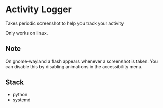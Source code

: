 # Activity Logger

Takes periodic screenshot to help you track your activity

Only works on linux.

## Note

On gnome-wayland a flash appears whenever a screenshot is taken. You can disable this by disabling animations in the accessibility menu.

## Stack

- python
- systemd